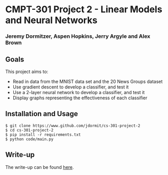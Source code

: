 # CMPT-301 Project 2 - Linear Models and Neural Networks
### Jeremy Dormitzer, Aspen Hopkins, Jerry Argyle and Alex Brown

## Goals
This project aims to:
- Read in data from the MNIST data set and the 20 News Groups dataset
- Use gradient descent to develop a classifier, and test it
- Use a 2-layer neural network to develop a classifier, and test it
- Display graphs representing the effectiveness of each classifier

## Installation and Usage
```
$ git clone https://www.github.com/jdormit/cs-301-project-2
$ cd cs-301-project-2
$ pip install -r requirements.txt
$ python code/main.py
```

## Write-up
The write-up can be found [here](https://jdormit.github.io/cs-301-project-2/writeup.html).
